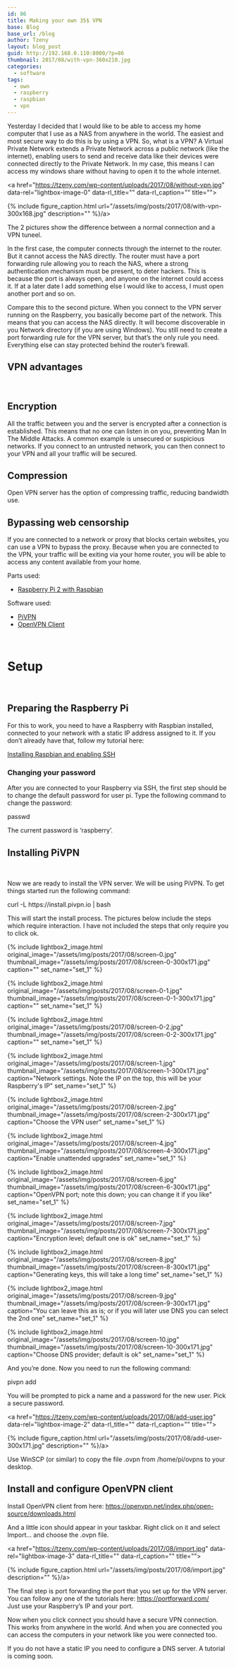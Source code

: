 ```yaml
---
id: 86
title: Making your own 35$ VPN
base: Blog
base_url: /blog
author: Tzeny
layout: blog_post
guid: http://192.168.0.110:8000/?p=86
thumbnail: 2017/08/with-vpn-360x210.jpg
categories:
  - software
tags:
  - own
  - raspberry
  - raspbian
  - vpn
---
```

Yesterday I decided that I would like to be able to access my home computer that I use as a NAS from anywhere in the world. The easiest and most secure way to do this is by using a VPN. So, what is a VPN? A Virtual Private Network extends a Private Network across a public network (like the internet), enabling users to send and receive data like their devices were connected directly to the Private Network. In my case, this means I can access my windows share without having to open it to the whole internet.

<a href="https://tzeny.com/wp-content/uploads/2017/08/without-vpn.jpg" data-rel="lightbox-image-0" data-rl\_title="" data-rl\_caption="" title="">

{% include figure_caption.html url="/assets/img/posts/2017/08/with-vpn-300x168.jpg" description="" %}/a>

The 2 pictures show the difference between a normal connection and a VPN tuneel.

In the first case, the computer connects through the internet to the router. But it cannot access the NAS directly. The router must have a port forwarding rule allowing you to reach the NAS, where a strong authentication mechanism must be present, to deter hackers. This is because the port is always open, and anyone on the internet could access it. If at a later date I add something else I would like to access, I must open another port and so on.

Compare this to the second picture. When you connect to the VPN server running on the Raspberry, you basically become part of the network. This means that you can access the NAS directly. It will become discoverable in you Network directory (if you are using Windows). You still need to create a port forwarding rule for the VPN server, but that’s the only rule you need. Everything else can stay protected behind the router’s firewall.

## VPN advantages

 

## Encryption

All the traffic between you and the server is encrypted after a connection is established. This means that no one can listen in on you, preventing Man In The Middle Attacks. A common example is unsecured or suspicious networks. If you connect to an untrusted network, you can then connect to your VPN and all your traffic will be secured.

## Compression

Open VPN server has the option of compressing traffic, reducing bandwidth use.

## Bypassing web censorship

If you are connected to a network or proxy that blocks certain websites, you can use a VPN to bypass the proxy. Because when you are connected to the VPN, your traffic will be exiting via your home router, you will be able to access any content available from your home.

Parts used:

  * <a href="https://tzeny.com/2017/08/03/installing-raspbian-enabling-ssh/" target="_blank" rel="noopener noreferrer">Raspberry Pi 2 with Raspbian</a>

Software used:

  * [PiVPN](http://www.pivpn.io/)
  * [OpenVPN Client](https://openvpn.net/index.php/open-source/downloads.html)

 

# Setup

 

## Preparing the Raspberry Pi

For this to work, you need to have a Raspberry with Raspbian installed, connected to your network with a static IP address assigned to it. If you don’t already have that, follow my tutorial here:

<a href="https://tzeny.com/2017/08/03/installing-raspbian-enabling-ssh/" target="_blank" rel="noopener noreferrer">Installing Raspbian and enabling SSH</a>

### Changing your password

After you are connected to your Raspberry via SSH, the first step should be to change the default password for user pi. Type the following command to change the password:

<div class="codecolorer-container bash default" style="overflow:auto;white-space:nowrap;width:435px;">
  <div class="bash codecolorer">
    <span class="kw2">passwd</span>
  </div>
</div>

The current password is ‘raspberry’.

## Installing PiVPN

 

Now we are ready to install the VPN server. We will be using PiVPN. To get things started run the following command:

<div class="codecolorer-container bash default" style="overflow:auto;white-space:nowrap;width:435px;">
  <div class="bash codecolorer">
    curl <span class="re5">-L</span> https:<span class="sy0">//</span>install.pivpn.io <span class="sy0">|</span> <span class="kw2">bash</span>
  </div>
</div>

This will start the install process. The pictures below include the steps which require interaction. I have not included the steps that only require you to click ok.

<div class="rl-gallery-container" id="rl-gallery-container-2" data-gallery_id="0"> <div class="rl-gallery rl-basicgrid-gallery " id="rl-gallery-2" data-gallery_no="2"> 



{% include lightbox2_image.html original_image="/assets/img/posts/2017/08/screen-0.jpg" thumbnail_image="/assets/img/posts/2017/08/screen-0-300x171.jpg" caption="" set_name="set_1" %}



{% include lightbox2_image.html original_image="/assets/img/posts/2017/08/screen-0-1.jpg" thumbnail_image="/assets/img/posts/2017/08/screen-0-1-300x171.jpg" caption="" set_name="set_1" %}



{% include lightbox2_image.html original_image="/assets/img/posts/2017/08/screen-0-2.jpg" thumbnail_image="/assets/img/posts/2017/08/screen-0-2-300x171.jpg" caption="" set_name="set_1" %}



{% include lightbox2_image.html original_image="/assets/img/posts/2017/08/screen-1.jpg" thumbnail_image="/assets/img/posts/2017/08/screen-1-300x171.jpg" caption="Network settings. Note the IP on the top, this will be your Raspberry's IP" set_name="set_1" %}



{% include lightbox2_image.html original_image="/assets/img/posts/2017/08/screen-2.jpg" thumbnail_image="/assets/img/posts/2017/08/screen-2-300x171.jpg" caption="Choose the VPN user" set_name="set_1" %}



{% include lightbox2_image.html original_image="/assets/img/posts/2017/08/screen-4.jpg" thumbnail_image="/assets/img/posts/2017/08/screen-4-300x171.jpg" caption="Enable unattended upgrades" set_name="set_1" %}



{% include lightbox2_image.html original_image="/assets/img/posts/2017/08/screen-6.jpg" thumbnail_image="/assets/img/posts/2017/08/screen-6-300x171.jpg" caption="OpenVPN port; note this down; you can change it if you like" set_name="set_1" %}



{% include lightbox2_image.html original_image="/assets/img/posts/2017/08/screen-7.jpg" thumbnail_image="/assets/img/posts/2017/08/screen-7-300x171.jpg" caption="Encryption level; default one is ok" set_name="set_1" %}



{% include lightbox2_image.html original_image="/assets/img/posts/2017/08/screen-8.jpg" thumbnail_image="/assets/img/posts/2017/08/screen-8-300x171.jpg" caption="Generating keys, this will take a long time" set_name="set_1" %}



{% include lightbox2_image.html original_image="/assets/img/posts/2017/08/screen-9.jpg" thumbnail_image="/assets/img/posts/2017/08/screen-9-300x171.jpg" caption="You can leave this as is; or if you will later use DNS you can select the 2nd one" set_name="set_1" %}



{% include lightbox2_image.html original_image="/assets/img/posts/2017/08/screen-10.jpg" thumbnail_image="/assets/img/posts/2017/08/screen-10-300x171.jpg" caption="Choose DNS provider; default is ok" set_name="set_1" %}</div> </div>

And you’re done. Now you need to run the following command:

<div class="codecolorer-container bash default" style="overflow:auto;white-space:nowrap;width:435px;">
  <div class="bash codecolorer">
    pivpn add
  </div>
</div>

You will be prompted to pick a name and a password for the new user. Pick a secure password.

<a href="https://tzeny.com/wp-content/uploads/2017/08/add-user.jpg" data-rel="lightbox-image-2" data-rl\_title="" data-rl\_caption="" title="">

{% include figure_caption.html url="/assets/img/posts/2017/08/add-user-300x171.jpg" description="" %}/a>

Use WinSCP (or similar) to copy the file <user>.ovpn from /home/pi/ovpns to your desktop.

## Install and configure OpenVPN client

Install OpenVPN client from here: <https://openvpn.net/index.php/open-source/downloads.html>

And a little icon should appear in your taskbar. Right click on it and select Import… and choose the <user>.ovpn file.

<a href="https://tzeny.com/wp-content/uploads/2017/08/import.jpg" data-rel="lightbox-image-3" data-rl\_title="" data-rl\_caption="" title="">

{% include figure_caption.html url="/assets/img/posts/2017/08/import.jpg" description="" %}/a>

The final step is port forwarding the port that you set up for the VPN server. You can follow any one of the tutorials here: <https://portforward.com/>  
Just use your Raspberry’s IP and your port.

Now when you click connect you should have a secure VPN connection. This works from anywhere in the world. And when you are connected you can access the computers in your network like you were connected too.

If you do not have a static IP you need to configure a DNS server. A tutorial is coming soon.
